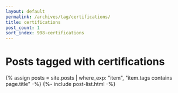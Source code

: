 ```yaml
---
layout: default
permalink: /archives/tag/certifications/
title: certifications
post_count: 1
sort_index: 998-certifications
---
```

<h1 class="page-heading">Posts tagged with certifications</h1>
{% assign posts = site.posts | where_exp: "item", "item.tags contains page.title" -%}
{%- include post-list.html -%}
